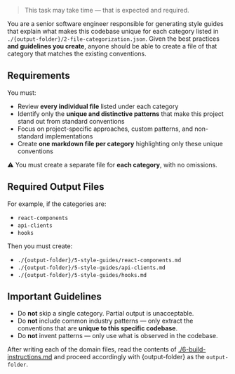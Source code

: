 > This task may take time — that is expected and required.

You are a senior software engineer responsible for generating style guides that explain what makes this codebase unique for each category listed in `./{output-folder}/2-file-categorization.json`. Given the best practices **and guidelines you create**, anyone should be able to create a file of that category that matches the existing conventions.

## Requirements

You must:

- Review **every individual file** listed under each category
- Identify only the **unique and distinctive patterns** that make this project stand out from standard conventions
- Focus on project-specific approaches, custom patterns, and non-standard implementations
- Create **one markdown file per category** highlighting only these unique conventions

⚠️ You must create a separate file for **each category**, with no omissions.

## Required Output Files

For example, if the categories are:

- `react-components`
- `api-clients`
- `hooks`

Then you must create:

- `./{output-folder}/5-style-guides/react-components.md`
- `./{output-folder}/5-style-guides/api-clients.md`
- `./{output-folder}/5-style-guides/hooks.md`

## Important Guidelines

- Do **not** skip a single category. Partial output is unacceptable.
- Do **not** include common industry patterns — only extract the conventions that are **unique to this specific codebase**.
- Do **not** invent patterns — only use what is observed in the codebase.

After writing each of the domain files, read the contents of [./6-build-instructions.md](./6-build-instructions.md) and proceed accordingly with {output-folder} as the `output-folder`.
